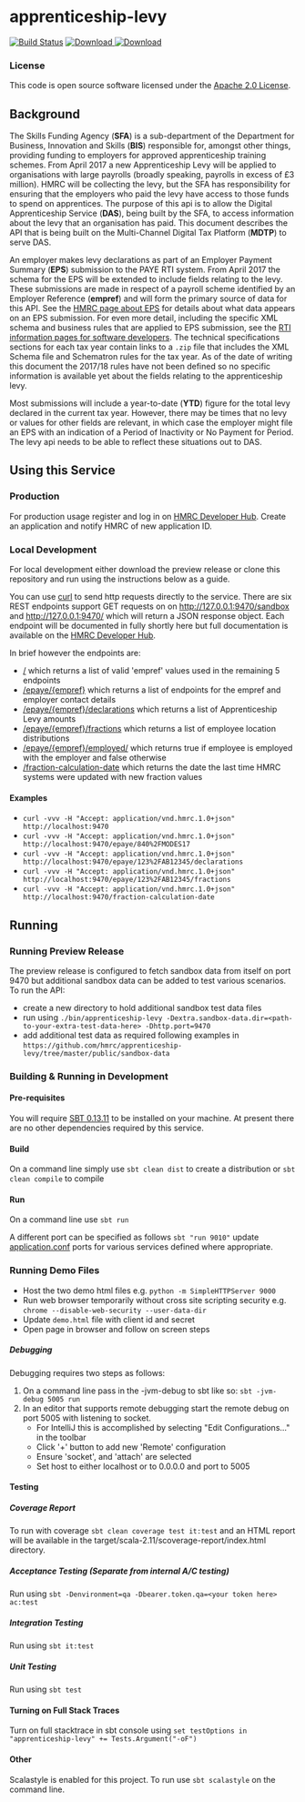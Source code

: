 # apprenticeship-levy

[![Build Status](https://travis-ci.org/hmrc/apprenticeship-levy.svg?branch=master)](https://travis-ci.org/hmrc/apprenticeship-levy)
[![Download](https://api.bintray.com/packages/hmrc/releases/apprenticeship-levy/images/download.svg) ](https://bintray.com/hmrc/releases/apprenticeship-levy/_latestVersion)
[![Download](https://img.shields.io/badge/Download-Production%20Preview-orange.svg)](https://github.com/hmrc/apprenticeship-levy/releases/download/2.31.1/apprenticeship-levy-2.31.1.zip)

### License

This code is open source software licensed under the [Apache 2.0 License]("http://www.apache.org/licenses/LICENSE-2.0.html").

## Background

The Skills Funding Agency (**SFA**) is a sub-department of the Department for Business, Innovation and Skills (**BIS**) responsible for, amongst other things, providing funding to employers for approved apprenticeship training schemes. From April 2017 a new Apprenticeship Levy will be applied to organisations with large payrolls (broadly speaking, payrolls in excess of £3 million). HMRC will be collecting the levy, but the SFA has responsibility for ensuring that the employers who paid the levy have access to those funds to spend on apprentices. The purpose of this api is to allow the Digital Apprenticeship Service (**DAS**), being built by the SFA, to access information about the levy that an organisation has paid. This document describes the API that is being built on the Multi-Channel Digital Tax Platform (**MDTP**) to serve DAS.

An employer makes levy declarations as part of an Employer Payment Summary (**EPS**) submission to the PAYE RTI system.  From April 2017 the schema for the EPS will be extended to include fields relating to the levy. These submissions are made in respect of a payroll scheme identified by an Employer Reference (**empref**) and will form the primary source of data for this API. See the [HMRC page about EPS](https://www.gov.uk/guidance/what-payroll-information-to-report-to-hmrc#eps-what-to-report) for details about what data appears on an EPS submission. For even more detail, including the specific XML schema and business rules that are applied to EPS submission, see the [RTI information pages for software developers](https://www.gov.uk/government/collections/real-time-information-online-internet-submissions-support-for-software-developers). The technical specifications sections for each tax year contain links to a `.zip` file that includes the XML Schema file and Schematron rules for the tax year. As of the date of writing this document the 2017/18 rules have not been defined so no specific information is available yet about the fields relating to the apprenticeship levy.

Most submissions will include a year-to-date (**YTD**) figure for the total levy declared in the current tax year. However, there may be times that no levy or values for other fields are relevant, in which case the employer might file an EPS with an indication of a Period of Inactivity or No Payment for Period. The levy api needs to be able to reflect these situations out to DAS.

## Using this Service

### Production
For production usage register and log in on [HMRC Developer Hub](https://developer.service.hmrc.gov.uk/api-documentation). Create an application and notify HMRC of new application ID.

### Local Development
For local development either download the preview release or clone this repository and run using the instructions below as a guide.

You can use [curl](https://curl.haxx.se/) to send http requests directly to the service. There are six REST endpoints support GET requests on on http://127.0.0.1:9470/sandbox and http://127.0.0.1:9470/ which will return a JSON response object. Each endpoint will be documented in fully shortly here but full documentation is available on the [HMRC Developer Hub](https://developer.service.hmrc.gov.uk/api-documentation).

In brief however the endpoints are:

* [/](./docs/get-all-employers.bak.md) which returns a list of valid 'empref' values used in the remaining 5 endpoints
* [/epaye/{empref}](./docs/get-employer-details.bak.md) which returns a list of endpoints for the empref and employer contact details
* [/epaye/{empref}/declarations](./docs/get-employer-levy-declarations.bak.md) which returns a list of Apprenticeship Levy amounts
* [/epaye/{empref}/fractions](./docs/get-employer-fraction-calculations.bak.md) which returns a list of employee location distributions
* [/epaye/{empref}/employed/<nino>](./docs/get-employment-status.bak.md) which returns true if employee is employed with the employer and false otherwise
* [/fraction-calculation-date](./docs/get-latest-fraction-calculation-date.bak.md) which returns the date the last time HMRC systems were updated with new fraction values

#### Examples
* `curl -vvv -H "Accept: application/vnd.hmrc.1.0+json" http://localhost:9470`
* `curl -vvv -H "Accept: application/vnd.hmrc.1.0+json" http://localhost:9470/epaye/840%2FMODES17`
* `curl -vvv -H "Accept: application/vnd.hmrc.1.0+json" http://localhost:9470/epaye/123%2FAB12345/declarations`
* `curl -vvv -H "Accept: application/vnd.hmrc.1.0+json" http://localhost:9470/epaye/123%2FAB12345/fractions`
* `curl -vvv -H "Accept: application/vnd.hmrc.1.0+json" http://localhost:9470/fraction-calculation-date`

## Running

### Running Preview Release

The preview release is configured to fetch sandbox data from itself on port 9470 but additional sandbox data can be added to test various scenarios. To run the API:

* create a new directory to hold additional sandbox test data files
* run using `./bin/apprenticeship-levy -Dextra.sandbox-data.dir=<path-to-your-extra-test-data-here> -Dhttp.port=9470`
* add additional test data as required following examples in `https://github.com/hmrc/apprenticeship-levy/tree/master/public/sandbox-data`

### Building & Running in Development
#### Pre-requisites

You will require [SBT 0.13.11](http://www.scala-sbt.org/download.html) to be installed on your machine. At present there are no other dependencies required by this service.

#### Build

On a command line simply use `sbt clean dist` to create a distribution or `sbt clean compile` to compile

#### Run

On a command line use `sbt run`

A different port can be specified as follows `sbt "run 9010"` update [application.conf](https://github.com/hmrc/apprenticeship-levy/blob/master/conf/application.conf#L238) ports for various services defined where appropriate.

### Running Demo Files

* Host the two demo html files e.g. `python -m SimpleHTTPServer 9000`
* Run web browser temporarily without cross site scripting security e.g. `chrome --disable-web-security --user-data-dir`
* Update `demo.html` file with client id and secret
* Open page in browser and follow on screen steps

##### Debugging

Debugging requires two steps as follows:

1. On a command line pass in the -jvm-debug <port> to sbt like so: `sbt -jvm-debug 5005 run`
2. In an editor that supports remote debugging start the remote debug on port 5005 with listening to socket.
    - For IntelliJ this is accomplished by selecting "Edit Configurations..." in the toolbar
    - Click '+' button to add new 'Remote' configuration
    - Ensure 'socket', and 'attach' are selected
    - Set host to either localhost or to 0.0.0.0 and port to 5005

#### Testing

##### Coverage Report
To run with coverage `sbt clean coverage test it:test` and an HTML report will be available in the target/scala-2.11/scoverage-report/index.html
directory.

##### Acceptance Testing (Separate from internal A/C testing)

Run using `sbt -Denvironment=qa -Dbearer.token.qa=<your token here> ac:test`

##### Integration Testing

Run using `sbt it:test`

##### Unit Testing

Run using `sbt test`

#### Turning on Full Stack Traces

Turn on full stacktrace in sbt console using `set testOptions in "apprenticeship-levy" += Tests.Argument("-oF")`

#### Other

Scalastyle is enabled for this project. To run use `sbt scalastyle` on the command line.
